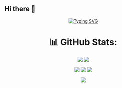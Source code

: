 ## Hi there 👋

<div align="center">
  
  [![Typing SVG](https://readme-typing-svg.herokuapp.com?color=78F7BDFF&lines=Always+Learning+,+Always+Coding)](https://git.io/typing-svg)
  
</div>
<div align="center">
  
# 📊 GitHub Stats:
  ![](https://github-readme-streak-stats.herokuapp.com/?user=ADEL-MAHMOUD10&theme=aura_dark&hide_border=true)
  ![](https://github-readme-stats.vercel.app/api?username=ADEL-MAHMOUD10&theme=aura_dark&show_icons=true&hide_border=true&count_private=true)

  ![](https://github-profile-summary-cards.vercel.app/api/cards/profile-details?username=ADEL-MAHMOUD10&theme=aura_dark) 
  ![](https://github-profile-summary-cards.vercel.app/api/cards/productive-time?username=ADEL-MAHMOUD10&theme=aura_dark)
  ![](http://github-profile-summary-cards.vercel.app/api/cards/repos-per-language?username=ADEL-MAHMOUD10&theme=aura_dark)

</div>
<p align="center">
  <a href="https://skillicons.dev">
    <img src="https://skillicons.dev/icons?i=git,github,html,css,bootstrap,docker,pycharm,vscode,py,django,fastapi,flask,redis,selenium,mongodb,postman,firebase,cpp,linkedin,discord,vercel,windows,ubuntu" />
  </a>
</p>


<!--
- 🔭 I’m currently working on ...
- 🌱 I’m currently learning ...
- 👯 I’m looking to collaborate on ...
- 🤔 I’m looking for help with ...
- 💬 Ask me about ...
- 📫 How to reach me: ...
- 😄 Pronouns: ...
- ⚡ Fun fact: ...
-->

